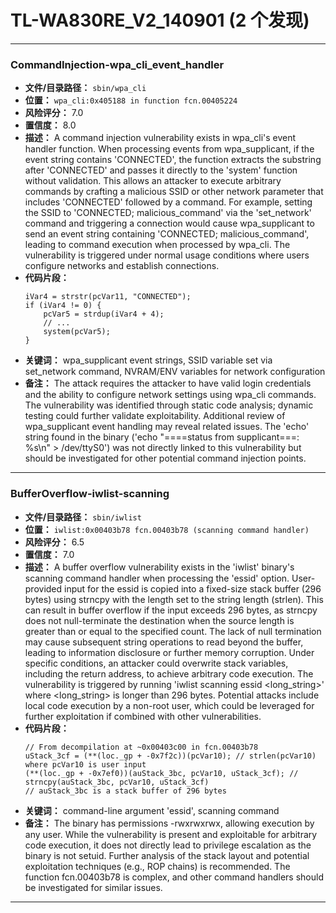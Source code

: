 # TL-WA830RE_V2_140901 (2 个发现)

---

### CommandInjection-wpa_cli_event_handler

- **文件/目录路径：** `sbin/wpa_cli`
- **位置：** `wpa_cli:0x405188 in function fcn.00405224`
- **风险评分：** 7.0
- **置信度：** 8.0
- **描述：** A command injection vulnerability exists in wpa_cli's event handler function. When processing events from wpa_supplicant, if the event string contains 'CONNECTED', the function extracts the substring after 'CONNECTED' and passes it directly to the 'system' function without validation. This allows an attacker to execute arbitrary commands by crafting a malicious SSID or other network parameter that includes 'CONNECTED' followed by a command. For example, setting the SSID to 'CONNECTED; malicious_command' via the 'set_network' command and triggering a connection would cause wpa_supplicant to send an event string containing 'CONNECTED; malicious_command', leading to command execution when processed by wpa_cli. The vulnerability is triggered under normal usage conditions where users configure networks and establish connections.
- **代码片段：**
  ```
  iVar4 = strstr(pcVar11, "CONNECTED");
  if (iVar4 != 0) {
      pcVar5 = strdup(iVar4 + 4);
      // ... 
      system(pcVar5);
  }
  ```
- **关键词：** wpa_supplicant event strings, SSID variable set via set_network command, NVRAM/ENV variables for network configuration
- **备注：** The attack requires the attacker to have valid login credentials and the ability to configure network settings using wpa_cli commands. The vulnerability was identified through static code analysis; dynamic testing could further validate exploitability. Additional review of wpa_supplicant event handling may reveal related issues. The 'echo' string found in the binary ('echo "====status from supplicant===: %s\n" > /dev/ttyS0') was not directly linked to this vulnerability but should be investigated for other potential command injection points.

---
### BufferOverflow-iwlist-scanning

- **文件/目录路径：** `sbin/iwlist`
- **位置：** `iwlist:0x00403b78 fcn.00403b78 (scanning command handler)`
- **风险评分：** 6.5
- **置信度：** 7.0
- **描述：** A buffer overflow vulnerability exists in the 'iwlist' binary's scanning command handler when processing the 'essid' option. User-provided input for the essid is copied into a fixed-size stack buffer (296 bytes) using strncpy with the length set to the string length (strlen). This can result in buffer overflow if the input exceeds 296 bytes, as strncpy does not null-terminate the destination when the source length is greater than or equal to the specified count. The lack of null termination may cause subsequent string operations to read beyond the buffer, leading to information disclosure or further memory corruption. Under specific conditions, an attacker could overwrite stack variables, including the return address, to achieve arbitrary code execution. The vulnerability is triggered by running 'iwlist scanning essid <long_string>' where <long_string> is longer than 296 bytes. Potential attacks include local code execution by a non-root user, which could be leveraged for further exploitation if combined with other vulnerabilities.
- **代码片段：**
  ```
  // From decompilation at ~0x00403c00 in fcn.00403b78
  uStack_3cf = (**(loc._gp + -0x7f2c))(pcVar10); // strlen(pcVar10) where pcVar10 is user input
  (**(loc._gp + -0x7ef0))(auStack_3bc, pcVar10, uStack_3cf); // strncpy(auStack_3bc, pcVar10, uStack_3cf)
  // auStack_3bc is a stack buffer of 296 bytes
  ```
- **关键词：** command-line argument 'essid', scanning command
- **备注：** The binary has permissions -rwxrwxrwx, allowing execution by any user. While the vulnerability is present and exploitable for arbitrary code execution, it does not directly lead to privilege escalation as the binary is not setuid. Further analysis of the stack layout and potential exploitation techniques (e.g., ROP chains) is recommended. The function fcn.00403b78 is complex, and other command handlers should be investigated for similar issues.

---
